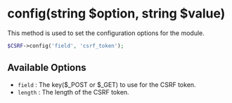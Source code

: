 # config(string $option, string $value)
This method is used to set the configuration options for the module.

```php
$CSRF->config('field', 'csrf_token');
```

## Available Options
- `field` : The key($_POST or $_GET) to use for the CSRF token.
- `length` : The length of the CSRF token.
